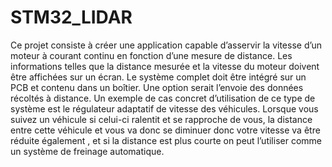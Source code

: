 # STM32_LIDAR

  Ce projet consiste à  créer une application capable d’asservir la vitesse d’un moteur à courant continu en fonction d’une mesure de distance. Les informations telles que la distance mesurée et la vitesse du moteur doivent être affichées sur un écran. 
  Le système complet doit être intégré sur un PCB et contenu dans un boîtier.
  Une option serait  l’envoie des données récoltés à distance.
  Un exemple de cas concret d’utilisation de ce type de système est le régulateur adaptatif de vitesse des véhicules.
 	Lorsque vous suivez un véhicule si celui-ci ralentit et se rapproche de vous, la distance entre cette véhicule et vous va donc se diminuer donc votre vitesse va être réduite également , et si la distance est plus courte on peut l’utiliser comme un système de freinage automatique.
